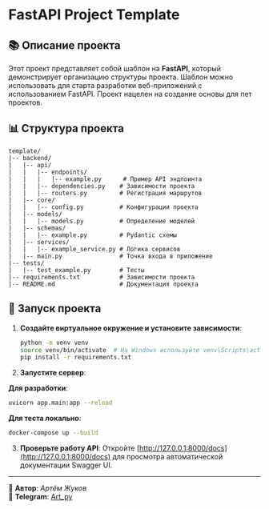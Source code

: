 # FastAPI Project Template

## 📚 Описание проекта
Этот проект представляет собой шаблон на **FastAPI**, который демонстрирует организацию структуры проекта. Шаблон можно использовать для старта разработки веб-приложений с использованием FastAPI. Проект нацелен на создание основы для пет проектов.

## 📊 Структура проекта
```
template/
|-- backend/
|   |-- api/
|   |   |-- endpoints/
|   |   |   |-- example.py      # Пример API эндпоинта
|   |   |-- dependencies.py    # Зависимости проекта
|   |   |-- routers.py         # Регистрация маршрутов
|   |-- core/
|   |   |-- config.py          # Конфигурации проекта
|   |-- models/
|   |   |-- models.py          # Определение моделей
|   |-- schemas/
|   |   |-- example.py         # Pydantic схемы
|   |-- services/
|   |   |-- example_service.py # Логика сервисов
|   |-- main.py                # Точка входа в приложение
|-- tests/
|   |-- test_example.py        # Тесты
|-- requirements.txt           # Зависимости проекта
|-- README.md                  # Документация проекта
```

## 🚀 Запуск проекта

1. **Создайте виртуальное окружение и установите зависимости**:
   ```bash
   python -m venv venv
   source venv/bin/activate  # На Windows используйте venv\Scripts\activate
   pip install -r requirements.txt
   ```

2. **Запустите сервер**:

**Для разработки**:
   ```bash
   uvicorn app.main:app --reload
   ```
**Для теста локально**:
   ```bash
   docker-compose up --build
   ```


3. **Проверьте работу API**:
   Откройте [http://127.0.0.1:8000/docs](http://127.0.0.1:8000/docs) для просмотра автоматической документации Swagger UI.

---

👀 **Автор**: *Артём Жуков*  
👤 **Telegram**: [Art_py](https://t.me/Art_py)

